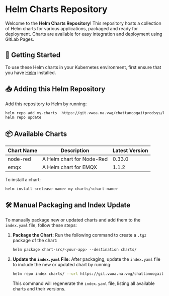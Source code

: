 
# Helm Charts Repository

Welcome to the **Helm Charts Repository**! This repository hosts a collection of Helm charts for various applications, packaged and ready for deployment. Charts are available for easy integration and deployment using GitLab Pages.

## 🚀 Getting Started

To use these Helm charts in your Kubernetes environment, first ensure that you have [Helm](https://helm.sh/docs/intro/install/) installed.

## 📥 Adding this Helm Repository

Add this repository to Helm by running:
```bash
helm repo add my-charts  https://git.vwoa.na.vwg/chattanoogaitprodsys/kubecluster/helm-charts/charts
helm repo update
```

## 📦 Available Charts

| Chart Name | Description                | Latest Version |
|------------|----------------------------|----------------|
| node-red   | A Helm chart for Node-Red  | 0.33.0         |
| emqx       | A Helm chart for EMQX      | 1.1.2          |

To install a chart:
```bash
helm install <release-name> my-charts/<chart-name>
```

## 🛠 Manual Packaging and Index Update

To manually package new or updated charts and add them to the `index.yaml` file, follow these steps:

1. **Package the Chart:**
   Run the following command to create a `.tgz` package of the chart:
   ```bash
   helm package chart-src/<your-app> --destination charts/
   ```

2. **Update the `index.yaml` File:**
   After packaging, update the `index.yaml` file to include the new or updated chart by running:
   ```bash
   helm repo index charts/ --url https://git.vwoa.na.vwg/chattanoogaitprodsys/kubecluster/helm-charts/charts
   ```

   This command will regenerate the `index.yaml` file, listing all available charts and their versions.

